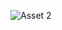
![Asset 2](https://user-images.githubusercontent.com/21232416/129589131-bef0afac-4ff5-4417-9b79-590aa3114365.png)
